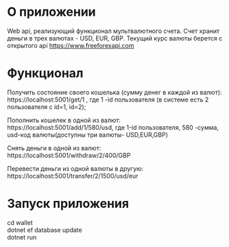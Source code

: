 # О приложении 
   Web api, реализующий функционал мультвалютного счета.
   Счет хранит деньги в трех валютах - USD, EUR, GBP. 
   Текущий курс валюты берется с открытого api https://www.freeforexapi.com

# Функционал 
   Получить состояние своего кошелька (сумму денег в каждой из валют):
   https://localhost:5001/get/1 , где 1 -id пользователя (в системе есть  2 пользователя с id=1, id=2);

   Пополнить кошелек в одной из валют:
   https://localhost:5001/add/1/580/usd, где 1-id пользователя, 580 -сумма, usd-код валюты(доступны три валюты- USD,EUR,GBP)

   Снять деньги  в одной из валют:
   https://localhost:5001/withdraw/2/400/GBP

   Перевести деньги из одной валюты в другую:
   https://localhost:5001/transfer/2/1500/usd/eur

# Запуск приложения 
   cd wallet<br>
   dotnet ef database update<br>
   dotnet run <br>
